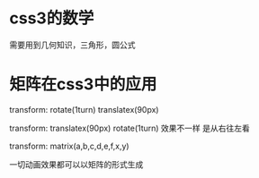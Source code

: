 # css3的数学
需要用到几何知识，三角形，圆公式
# 矩阵在css3中的应用
transform: rotate(1turn) translatex(90px)

transform:  translatex(90px) rotate(1turn)
效果不一样  是从右往左看

transform: matrix(a,b,c,d,e,f,x,y)

一切动画效果都可以以矩阵的形式生成

